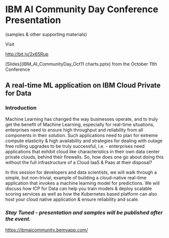 
# IBM AI Community Day Conference Presentation

(samples & other supporting materials)


Visit

http://bit.ly/2x65Rup


[Slides](IBM_AI_CommunityDay_Oct11 charts.pptx)  from the October 11th Conference



## A real-time ML application on IBM Cloud Private for Data

### Introduction

Machine Learning has changed the way businesses operate, and to truly get the benefit of Machine Learning, especially for real-time situations, enterprises need to ensure high throughput and reliability from all components in their solution. Such applications need to plan for extreme compute elasticity & high availability and strategies for dealing with outage free rolling upgrades to be truly successful, i.e. - enterprises need applications that exhibit cloud like characteristics in their own data center private clouds, behind their firewalls. So, how does one go about doing this without the full infrastructure of a Cloud IaaS & Paas at their disposal?

In this session for developers and data scientists, we will walk through a simple, but non-trivial, example of building a cloud-native real-time application that invokes a machine learning model for predictions. We will discuss how ICP for Data can help you train models & deploy scalable scoring services as well as how the Kubernetes based platform can also host your cloud native application & ensure reliability and scale.

### _Stay Tuned - presentation and samples will be published after the event._


https://ibmaicommunity.bemyapp.com/
